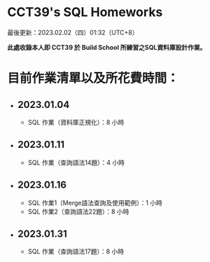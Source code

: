 # CCT39's SQL Homeworks
  
<p>最後更新：2023.02.02（四）01:32（UTC+8）</p>  
<strong>此處收錄本人即 CCT39 於 Build School 所練習之SQL資料庫設計作業。</strong>  
  
<h1>目前作業清單以及所花費時間：</h1>  
<ul>
  <li>
    <h2>2023.01.04</h2> 
    <ul>  
      <li>SQL 作業（資料庫正規化）：8 小時</li>
    </ul>
  </li>  

  <li>
    <h2>2023.01.11</h2>  
    <ul>  
      <li>SQL 作業（查詢語法14題）：4 小時</li>
    </ul>
  </li>   

  <li>
    <h2>2023.01.16</h2>  
    <ul>  
      <li>SQL 作業1（Merge語法查詢及使用範例）：1 小時</li>
      <li>SQL 作業2（查詢語法22題）：8 小時</li>
    </ul>
  </li> 
  
  <li>
    <h2>2023.01.31</h2>  
    <ul>  
      <li>SQL 作業（查詢語法17題）：8 小時</li>
    </ul>
  </li> 
</ul>
